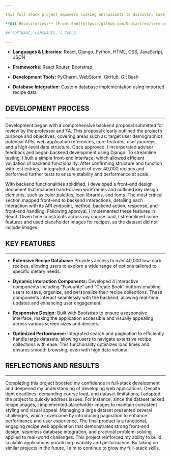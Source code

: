 ```yaml
---

This full-stack project empowers cooking enthusiasts to discover, save, and organize low-carb recipes in virtual cookbooks. As my first complete web application, this project marked a pivotal step in my full-stack journey, requiring the integration of both front-end and back-end systems under tight deadlines. Through overcoming challenges in data management and front-end design, I developed practical skills in implementing a database and designing an accessible user interface. The final application balances usability and performance, delivering a vibrant experience for users.

**Git Repositories:** [Front-End](https://github.com/OcularCreo/term-proj-frontend.git) | [Back-End](https://github.com/OcularCreo/ITEC4012_TermProject.git)

## SOFTWARE, LANGUAGES, & TOOLS

---
```


- **Languages & Libraries:** React, Django, Python, HTML, CSS, JavaScript, JSON

- **Frameworks:** React Router, Bootstrap

- **Development Tools:** PyCharm, WebStorm, GitHub, Git Bash

- **Database Integration:** Custom database implementation using imported recipe data

## DEVELOPMENT PROCESS

---

Development began with a comprehensive backend proposal submitted for review by the professor and TA. This proposal clearly outlined the project’s purpose and objectives, covering areas such as: target user demographics, potential APIs, web application references, core features, user journeys, and a high-level data structure. Once approved, I incorporated advisor feedback and began backend development using Django. To streamline testing, I built a simple front-end interface, which allowed efficient validation of backend functionality. After confirming structure and function with test entries, I integrated a dataset of over 40,000 recipes and performed further tests to ensure stability and performance at scale.

With backend functionalities solidified, I developed a front-end design document that included hand-drawn wireframes and outlined key design elements, such as color palettes, icon libraries, and fonts. The most critical section mapped front-end to backend interactions, detailing each interaction with its API endpoint, method, backend action, response, and front-end handling. Following approval, I implemented these features in React. Given time constraints across my course load, I streamlined some features and used placeholder images for recipes, as the dataset did not include images.

## KEY FEATURES

---

- **Extensive Recipe Database:** Provides access to over 40,000 low-carb recipes, allowing users to explore a wide range of options tailored to specific dietary needs.

- **Dynamic Interaction Components:** Developed 4 interactive components including “Favourite” and “Create Book” buttons enabling users to save, organize, and personalize their recipe collections. These components interact seamlessly with the backend, allowing real-time updates and enhancing user engagement.

- **Responsive Design:** Built with Bootstrap to ensure a responsive interface, making the application accessible and visually appealing across various screen sizes and devices.

- **Optimized Performance:** Integrated search and pagination to efficiently handle large datasets, allowing users to navigate extensive recipe collections with ease. This functionality optimizes load times and ensures smooth browsing, even with high data volume.

## REFLECTIONS AND RESULTS

---

Completing this project boosted my confidence in full-stack development and deepened my understanding of developing web applications. Despite tight deadlines, demanding course load, and dataset limitations, I adapted the project to quickly address issues. For instance, since the dataset lacked recipe images, I implemented placeholder images to maintain consistent styling and visual appeal. Managing a large dataset presented several challenges, which I overcame by introducing pagination to enhance performance and user experience. The final product is a functional, engaging recipe web application that demonstrates strong front-end design, seamless database integration, and practical problem-solving applied to real-world challenges. This project reinforced my ability to build scalable applications prioritizing usability and performance. By taking on similar projects in the future, I aim to continue to grow my full-stack skills.
